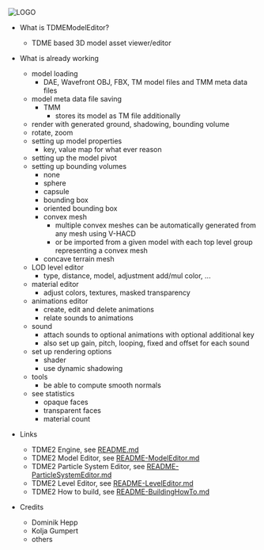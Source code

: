 ![LOGO](https://raw.githubusercontent.com/andreasdr/tdme2/master/resources/logo/tdme_logo_full.png)

- What is TDMEModelEditor?
    - TDME based 3D model asset viewer/editor 

- What is already working
    - model loading
        - DAE, Wavefront OBJ, FBX, TM model files and TMM meta data files
    - model meta data file saving 
        - TMM
            - stores its model as TM file additionally
    - render with generated ground, shadowing, bounding volume
    - rotate, zoom
    - setting up model properties
        - key, value map for what ever reason
    - setting up the model pivot
    - setting up bounding volumes
        - none
        - sphere
        - capsule
        - bounding box
        - oriented bounding box
        - convex mesh
          - multiple convex meshes can be automatically generated from any mesh using V-HACD
          - or be imported from a given model with each top level group representing a convex mesh
        - concave terrain mesh
    - LOD level editor
        - type, distance, model, adjustment add/mul color, ... 
    - material editor
        - adjust colors, textures, masked transparency
    - animations editor
        - create, edit and delete animations
        - relate sounds to animations
    - sound
        - attach sounds to optional animations with optional additional key
        - also set up gain, pitch, looping, fixed and offset for each sound
    - set up rendering options
        - shader
        - use dynamic shadowing
    - tools
        - be able to compute smooth normals
    - see statistics
        - opaque faces
        - transparent faces
        - material count

- Links
	- TDME2 Engine, see [README.md](./README.md)
    - TDME2 Model Editor, see [README-ModelEditor.md](./README-ModelEditor.md)
    - TDME2 Particle System Editor, see [README-ParticleSystemEditor.md](./README-ParticleSystemEditor.md)
    - TDME2 Level Editor, see [README-LevelEditor.md](./README-LevelEditor.md)
    - TDME2 How to build, see [README-BuildingHowTo.md](./README-BuildingHowTo.md)

- Credits
    - Dominik Hepp
    - Kolja Gumpert
    - others
